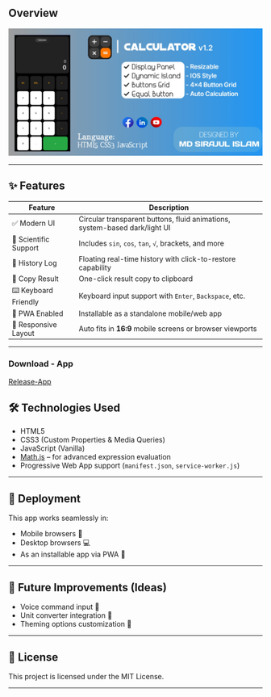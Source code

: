 ## Overview

![Calculator](assets/Preview.jpg)          

---

## ✨ Features

| Feature                          | Description                                                                 |
|----------------------------------|-----------------------------------------------------------------------------|
| ✅ Modern UI                     | Circular transparent buttons, fluid animations, system-based dark/light UI |
| 🔢 Scientific Support            | Includes `sin`, `cos`, `tan`, `√`, brackets, and more                      |
| 🧠 History Log                   | Floating real-time history with click-to-restore capability                |
| 🔘 Copy Result                   | One-click result copy to clipboard                                         |
| ⌨️ Keyboard Friendly             | Keyboard input support with `Enter`, `Backspace`, etc.                     |
| 📱 PWA Enabled                   | Installable as a standalone mobile/web app                                 |
| 📐 Responsive Layout             | Auto fits in **16:9** mobile screens or browser viewports                  |

---

### Download - App
[Release-App](https://github.com/MSI-Sirajul/releases/)

## 🛠️ Technologies Used

- HTML5
- CSS3 (Custom Properties & Media Queries)
- JavaScript (Vanilla)
- [Math.js](https://mathjs.org/) – for advanced expression evaluation
- Progressive Web App support (`manifest.json`, `service-worker.js`)

---

## 🚀 Deployment

This app works seamlessly in:

- Mobile browsers 📱
- Desktop browsers 💻
- As an installable app via PWA 💾

---

## 🧩 Future Improvements (Ideas)

- Voice command input 🎤  
- Unit converter integration 📏  
- Theming options customization 🎨  

---

## 📜 License

This project is licensed under the MIT License.

---

